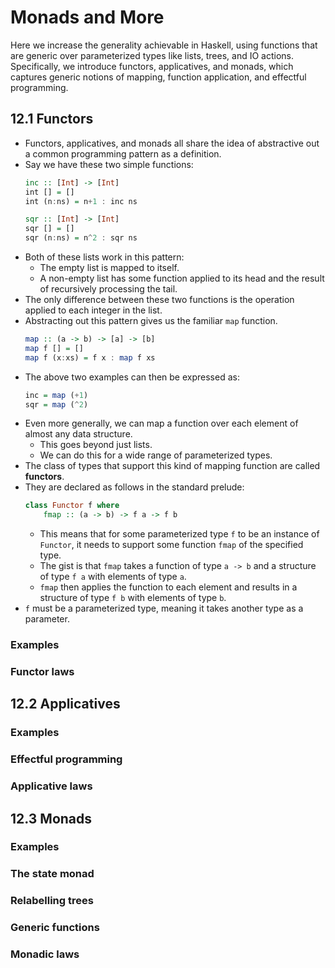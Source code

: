 # Monads and More
Here we increase the generality achievable in Haskell, using functions that are generic over parameterized types like lists, trees, and IO actions. Specifically, we introduce functors, applicatives, and monads, which captures generic notions of mapping, function application, and effectful programming.
## 12.1 Functors
- Functors, applicatives, and monads all share the idea of abstractive out a common programming pattern as a definition.
- Say we have these two simple functions:
	```haskell
	inc :: [Int] -> [Int]
	int [] = []
	int (n:ns) = n+1 : inc ns
	```
	```haskell
	sqr :: [Int] -> [Int]
	sqr [] = []
	sqr (n:ns) = n^2 : sqr ns
	```
- Both of these lists work in this pattern:
	- The empty list is mapped to itself.
	- A non-empty list has some function applied to its head and the result of recursively processing the tail.
- The only difference between these two functions is the operation applied to each integer in the list.
- Abstracting out this pattern gives us the familiar `map` function.
	```haskell
	map :: (a -> b) -> [a] -> [b]
	map f [] = []
	map f (x:xs) = f x : map f xs
	```
- The above two examples can then be expressed as:
	```haskell
	inc = map (+1)
	sqr = map (^2)
	```
- Even more generally, we can map a function over each element of almost any data structure.
	- This goes beyond just lists.
	- We can do this for a wide range of parameterized types.
- The class of types that support this kind of mapping function are called **functors**.
- They are declared as follows in the standard prelude:
	```haskell
	class Functor f where
		fmap :: (a -> b) -> f a -> f b
	```
	- This means that for some parameterized type `f` to be an instance of `Functor`, it needs to support some function `fmap` of the specified type.
	- The gist is that `fmap` takes a function of type `a -> b` and a structure of type `f a` with elements of type `a`.
	- `fmap` then applies the function to each element and results in a structure of type `f b` with elements of type `b`.
- `f` must be a parameterized type, meaning it takes another type as a parameter.
### Examples
### Functor laws
## 12.2 Applicatives
### Examples
### Effectful programming
### Applicative laws
## 12.3 Monads
### Examples
### The state monad
### Relabelling trees
### Generic functions
### Monadic laws